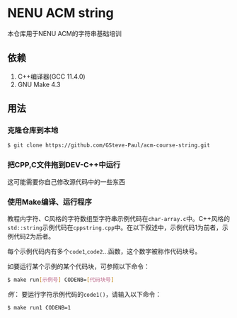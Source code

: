 # NENU ACM string
本仓库用于NENU ACM的字符串基础培训
## 依赖
1. C++编译器(GCC 11.4.0)
2. GNU Make 4.3
## 用法
### 克隆仓库到本地
```bash
$ git clone https://github.com/GSteve-Paul/acm-course-string.git
```
### 把CPP,C文件拖到DEV-C++中运行
这可能需要你自己修改源代码中的一些东西

### 使用Make编译、运行程序
教程内字符、C风格的字符数组型字符串示例代码在```char-array.c```中。C++风格的```std::string```示例代码在```cppstring.cpp```中。在以下叙述中，示例代码1为前者，示例代码2为后者。

每个示例代码内有多个```code1```,```code2```...函数，这个数字被称作代码块号。

如要运行某个示例的某个代码块，可参照以下命令：
```bash
$ make run[示例号] CODENB=[代码块号]
```

*例*：
要运行字符示例代码的```code1()```，请输入以下命令：
```bash
$ make run1 CODENB=1
```
